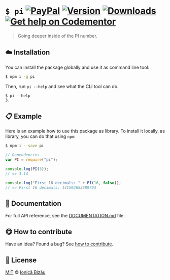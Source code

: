 
# `$ pi` [![PayPal](https://img.shields.io/badge/%24-paypal-f39c12.svg)][paypal-donations] [![Version](https://img.shields.io/npm/v/pi.svg)](https://www.npmjs.com/package/pi) [![Downloads](https://img.shields.io/npm/dt/pi.svg)](https://www.npmjs.com/package/pi) [![Get help on Codementor](https://cdn.codementor.io/badges/get_help_github.svg)](https://www.codementor.io/johnnyb?utm_source=github&utm_medium=button&utm_term=johnnyb&utm_campaign=github)

> Going deeper inside of the PI number.

## :cloud: Installation

You can install the package globally and use it as command line tool:


```sh
$ npm i -g pi
```


Then, run `pi --help` and see what the CLI tool can do.


```
$ pi --help
3.
```

## :clipboard: Example


Here is an example how to use this package as library. To install it locally, as library, you can do that using `npm`:

```sh
$ npm i --save pi
```



```js
// Dependencies
var PI = require("pi");

console.log(PI(3));
// => 3.14

console.log("First 16 decimals: " + PI(16, false));
// => First 16 decimals: 141592653589793
```

## :memo: Documentation

For full API reference, see the [DOCUMENTATION.md][docs] file.

## :yum: How to contribute
Have an idea? Found a bug? See [how to contribute][contributing].


## :scroll: License

[MIT][license] © [Ionică Bizău][website]

[paypal-donations]: https://www.paypal.com/cgi-bin/webscr?cmd=_s-xclick&hosted_button_id=RVXDDLKKLQRJW
[donate-now]: http://i.imgur.com/6cMbHOC.png

[license]: http://showalicense.com/?fullname=Ionic%C4%83%20Biz%C4%83u%20%3Cbizauionica%40gmail.com%3E%20(http%3A%2F%2Fionicabizau.net)&year=2015#license-mit
[website]: http://ionicabizau.net
[contributing]: /CONTRIBUTING.md
[docs]: /DOCUMENTATION.md
